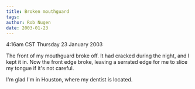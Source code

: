 ```yaml
---
title: Broken mouthguard
tags: 
author: Rob Nugen
date: 2003-01-23
---
```


<p class=date>4:16am CST Thursday 23 January 2003</p>

<p>The front of my mouthguard broke off.  It had cracked during the
night, and I kept it in.  Now the front edge broke, leaving a serrated
edge for me to slice my tongue if it's not careful.</p>

<p>I'm glad I'm in Houston, where my dentist is located.</p>
